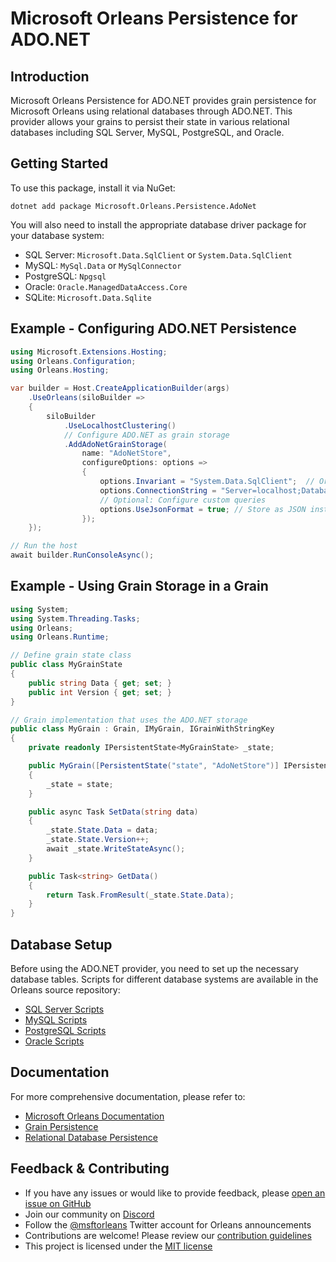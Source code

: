 # Microsoft Orleans Persistence for ADO.NET

## Introduction
Microsoft Orleans Persistence for ADO.NET provides grain persistence for Microsoft Orleans using relational databases through ADO.NET. This provider allows your grains to persist their state in various relational databases including SQL Server, MySQL, PostgreSQL, and Oracle.

## Getting Started
To use this package, install it via NuGet:

```shell
dotnet add package Microsoft.Orleans.Persistence.AdoNet
```

You will also need to install the appropriate database driver package for your database system:

- SQL Server: `Microsoft.Data.SqlClient` or `System.Data.SqlClient`
- MySQL: `MySql.Data` or `MySqlConnector`
- PostgreSQL: `Npgsql`
- Oracle: `Oracle.ManagedDataAccess.Core`
- SQLite: `Microsoft.Data.Sqlite`

## Example - Configuring ADO.NET Persistence

```csharp
using Microsoft.Extensions.Hosting;
using Orleans.Configuration;
using Orleans.Hosting;

var builder = Host.CreateApplicationBuilder(args)
    .UseOrleans(siloBuilder =>
    {
        siloBuilder
            .UseLocalhostClustering()
            // Configure ADO.NET as grain storage
            .AddAdoNetGrainStorage(
                name: "AdoNetStore", 
                configureOptions: options =>
                {
                    options.Invariant = "System.Data.SqlClient";  // Or other providers like "MySql.Data.MySqlClient", "Npgsql", etc.
                    options.ConnectionString = "Server=localhost;Database=OrleansStorage;User Id=myUsername;******;";
                    // Optional: Configure custom queries
                    options.UseJsonFormat = true; // Store as JSON instead of binary
                });
    });

// Run the host
await builder.RunConsoleAsync();
```

## Example - Using Grain Storage in a Grain

```csharp
using System;
using System.Threading.Tasks;
using Orleans;
using Orleans.Runtime;

// Define grain state class
public class MyGrainState
{
    public string Data { get; set; }
    public int Version { get; set; }
}

// Grain implementation that uses the ADO.NET storage
public class MyGrain : Grain, IMyGrain, IGrainWithStringKey
{
    private readonly IPersistentState<MyGrainState> _state;

    public MyGrain([PersistentState("state", "AdoNetStore")] IPersistentState<MyGrainState> state)
    {
        _state = state;
    }

    public async Task SetData(string data)
    {
        _state.State.Data = data;
        _state.State.Version++;
        await _state.WriteStateAsync();
    }

    public Task<string> GetData()
    {
        return Task.FromResult(_state.State.Data);
    }
}
```

## Database Setup

Before using the ADO.NET provider, you need to set up the necessary database tables. Scripts for different database systems are available in the Orleans source repository:

- [SQL Server Scripts](https://github.com/dotnet/orleans/tree/main/src/AdoNet/Orleans.Persistence.AdoNet/SQLServer-Persistence.sql)
- [MySQL Scripts](https://github.com/dotnet/orleans/tree/main/src/AdoNet/Orleans.Persistence.AdoNet/MySQL-Persistence.sql)
- [PostgreSQL Scripts](https://github.com/dotnet/orleans/tree/main/src/AdoNet/Orleans.Persistence.AdoNet/PostgreSQL-Persistence.sql)
- [Oracle Scripts](https://github.com/dotnet/orleans/tree/main/src/AdoNet/Orleans.Persistence.AdoNet/Oracle-Persistence.sql)

## Documentation
For more comprehensive documentation, please refer to:
- [Microsoft Orleans Documentation](https://learn.microsoft.com/dotnet/orleans/)
- [Grain Persistence](https://learn.microsoft.com/en-us/dotnet/orleans/grains/grain-persistence)
- [Relational Database Persistence](https://learn.microsoft.com/en-us/dotnet/orleans/grains/grain-persistence/relational-storage)

## Feedback & Contributing
- If you have any issues or would like to provide feedback, please [open an issue on GitHub](https://github.com/dotnet/orleans/issues)
- Join our community on [Discord](https://aka.ms/orleans-discord)
- Follow the [@msftorleans](https://twitter.com/msftorleans) Twitter account for Orleans announcements
- Contributions are welcome! Please review our [contribution guidelines](https://github.com/dotnet/orleans/blob/main/CONTRIBUTING.md)
- This project is licensed under the [MIT license](https://github.com/dotnet/orleans/blob/main/LICENSE)